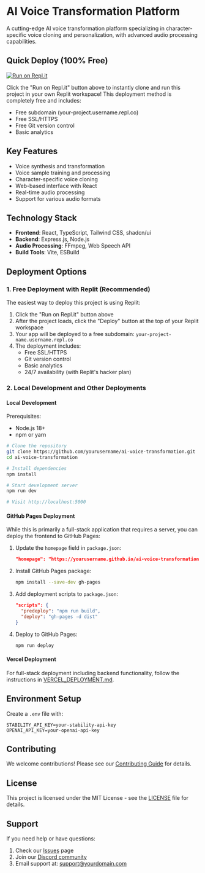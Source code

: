 # AI Voice Transformation Platform

A cutting-edge AI voice transformation platform specializing in character-specific voice cloning and personalization, with advanced audio processing capabilities.

## Quick Deploy (100% Free)
[![Run on Repl.it](https://replit.com/badge/github/yourusername/ai-voice-transformation)](https://replit.com/new/github/yourusername/ai-voice-transformation)

Click the "Run on Repl.it" button above to instantly clone and run this project in your own Replit workspace! This deployment method is completely free and includes:
- Free subdomain (your-project.username.repl.co)
- Free SSL/HTTPS
- Free Git version control
- Basic analytics

## Key Features

- Voice synthesis and transformation
- Voice sample training and processing
- Character-specific voice cloning
- Web-based interface with React
- Real-time audio processing
- Support for various audio formats

## Technology Stack

- **Frontend**: React, TypeScript, Tailwind CSS, shadcn/ui
- **Backend**: Express.js, Node.js
- **Audio Processing**: FFmpeg, Web Speech API
- **Build Tools**: Vite, ESBuild

## Deployment Options

### 1. Free Deployment with Replit (Recommended)

The easiest way to deploy this project is using Replit:

1. Click the "Run on Repl.it" button above
2. After the project loads, click the "Deploy" button at the top of your Replit workspace
3. Your app will be deployed to a free subdomain: `your-project-name.username.repl.co`
4. The deployment includes:
   - Free SSL/HTTPS
   - Git version control
   - Basic analytics
   - 24/7 availability (with Replit's hacker plan)

### 2. Local Development and Other Deployments

#### Local Development

Prerequisites:
- Node.js 18+ 
- npm or yarn

```bash
# Clone the repository
git clone https://github.com/yourusername/ai-voice-transformation.git
cd ai-voice-transformation

# Install dependencies
npm install

# Start development server
npm run dev

# Visit http://localhost:5000
```

#### GitHub Pages Deployment

While this is primarily a full-stack application that requires a server, you can deploy the frontend to GitHub Pages:

1. Update the `homepage` field in `package.json`:
   ```json
   "homepage": "https://yourusername.github.io/ai-voice-transformation"
   ```

2. Install GitHub Pages package:
   ```bash
   npm install --save-dev gh-pages
   ```

3. Add deployment scripts to `package.json`:
   ```json
   "scripts": {
     "predeploy": "npm run build",
     "deploy": "gh-pages -d dist"
   }
   ```

4. Deploy to GitHub Pages:
   ```bash
   npm run deploy
   ```

#### Vercel Deployment

For full-stack deployment including backend functionality, follow the instructions in [VERCEL_DEPLOYMENT.md](./VERCEL_DEPLOYMENT.md).


## Environment Setup

Create a `.env` file with:

```env
STABILITY_API_KEY=your-stability-api-key
OPENAI_API_KEY=your-openai-api-key
```

## Contributing

We welcome contributions! Please see our [Contributing Guide](CONTRIBUTING.md) for details.

## License

This project is licensed under the MIT License - see the [LICENSE](LICENSE) file for details.

## Support

If you need help or have questions:
1. Check our [Issues](https://github.com/yourusername/ai-voice-transformation/issues) page
2. Join our [Discord community](https://discord.gg/yourdiscord)
3. Email support at: support@yourdomain.com